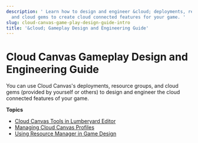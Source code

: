 ```yaml
---
description: ' Learn how to design and engineer &cloud; deployments, resource groups,
  and cloud gems to create cloud connected features for your game. '
slug: cloud-canvas-game-play-design-guide-intro
title: '&cloud; Gameplay Design and Engineering Guide'
---
```

# Cloud Canvas Gameplay Design and Engineering Guide<a name="cloud-canvas-game-play-design-guide-intro"></a>

You can use Cloud Canvas's deployments, resource groups, and cloud gems \(provided by yourself or others\) to design and engineer the cloud connected features of your game\.

**Topics**
+ [Cloud Canvas Tools in Lumberyard Editor](cloud-canvas-ui-intro.md)
+ [Managing Cloud Canvas Profiles](cloud-canvas-ui-credentials-manager.md)
+ [Using Resource Manager in Game Design](cloud-canvas-gpg-rm.md)